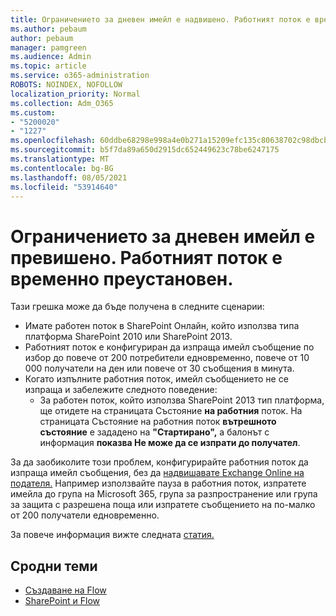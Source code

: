 ```yaml
---
title: Ограничението за дневен имейл е надвишено. Работният поток е временно преустановен.
ms.author: pebaum
author: pebaum
manager: pamgreen
ms.audience: Admin
ms.topic: article
ms.service: o365-administration
ROBOTS: NOINDEX, NOFOLLOW
localization_priority: Normal
ms.collection: Adm_O365
ms.custom:
- "5200020"
- "1227"
ms.openlocfilehash: 60ddbe68298e998a4e0b271a15209efc135c80638702c98dbcb3e0b2f1554860
ms.sourcegitcommit: b5f7da89a650d2915dc652449623c78be6247175
ms.translationtype: MT
ms.contentlocale: bg-BG
ms.lasthandoff: 08/05/2021
ms.locfileid: "53914640"
---
```

# <a name="daily-email-limit-exceeded-workflow-is-suspended"></a>Ограничението за дневен имейл е превишено. Работният поток е временно преустановен.

Тази грешка може да бъде получена в следните сценарии:

- Имате работен поток в SharePoint Онлайн, който използва типа платформа SharePoint 2010 или SharePoint 2013.
- Работният поток е конфигуриран да изпраща имейл съобщение по избор до повече от 200 потребители едновременно, повече от 10 000 получатели на ден или повече от 30 съобщения в минута.
- Когато изпълните работния поток, имейл съобщението не се изпраща и забележите следното поведение:
    - За работен поток, който използва SharePoint 2013 тип платформа, ще отидете на страницата Състояние **на работния** поток. На страницата Състояние на работния поток **вътрешното състояние** е зададено на **"Стартирано",** а балонът с информация **показва Не може да се изпрати до получател**.

За да заобиколите този проблем, конфигурирайте работния поток да изпраща имейл съобщения, без да [надвишавате Exchange Online на подателя.](https://docs.microsoft.com/office365/servicedescriptions/exchange-online-service-description/exchange-online-limits#recipientlimits) Например използвайте пауза в работния поток, изпратете имейла до група на Microsoft 365, група за разпространение или група за защита с разрешена поща или изпратете съобщението на по-малко от 200 получатели едновременно.


За повече информация вижте следната [статия.](https://support.microsoft.com/help/3150442/daily-email-limit-has-exceeded-and-your-workflow-has-been-suspended-or)

## <a name="related-topics"></a>Сродни теми
- [Създаване на Flow](https://support.office.com/article/Create-a-flow-for-a-list-or-library-in-SharePoint-Online-or-OneDrive-for-Business-a9c3e03b-0654-46af-a254-20252e580d01) 
- [SharePoint и Flow](https://flow.microsoft.com/blog/sharepoint-and-flow/) 